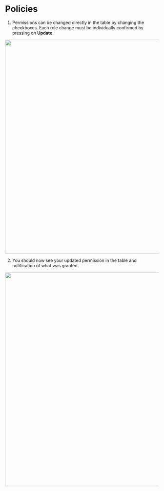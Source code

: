 # Policies

1. Permissions can be changed directly in the table by changing the checkboxes. Each role change must be individually confirmed by pressing on **Update**.
  <img style="width: 700px" src="./assets/step-1.png" />

2. You should now see your updated permission in the table and notification of what was granted.
  <img style="width: 700px" src="./assets/step-2.png" />
